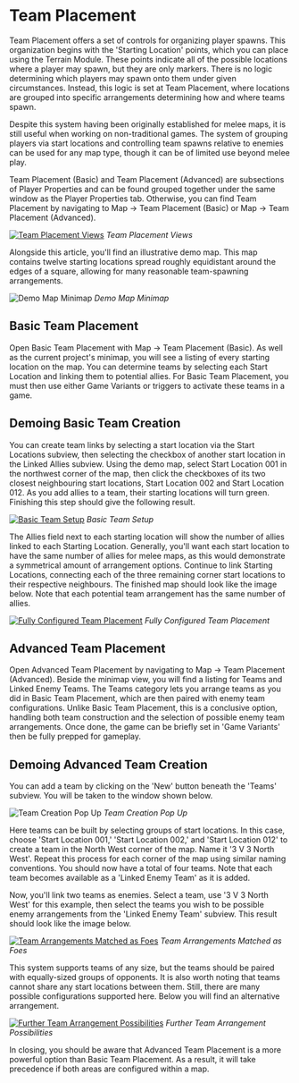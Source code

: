 # Team Placement

Team Placement offers a set of controls for organizing player spawns. This organization begins with the 'Starting Location' points, which you can place using the Terrain Module. These points indicate all of the possible locations where a player may spawn, but they are only markers. There is no logic determining which players may spawn onto them under given circumstances. Instead, this logic is set at Team Placement, where locations are grouped into specific arrangements determining how and where teams spawn.

Despite this system having been originally established for melee maps, it is still useful when working on non-traditional games. The system of grouping players via start locations and controlling team spawns relative to enemies can be used for any map type, though it can be of limited use beyond melee play.

Team Placement (Basic) and Team Placement (Advanced) are subsections of Player Properties and can be found grouped together under the same window as the Player Properties tab. Otherwise, you can find Team Placement by navigating to Map -\> Team Placement (Basic) or Map -\> Team Placement (Advanced).

[![Team Placement Views](./resources/010_Team_Placement01.png)](./resources/010_Team_Placement01.png)
*Team Placement Views*

Alongside this article, you'll find an illustrative demo map. This map contains twelve starting locations spread roughly equidistant around the edges of a square, allowing for many reasonable team-spawning arrangements.

![Demo Map Minimap](./resources/010_Team_Placement02.png)
*Demo Map Minimap*

## Basic Team Placement

Open Basic Team Placement with Map -\> Team Placement (Basic). As well as the current project's minimap, you will see a listing of every starting location on the map. You can determine teams by selecting each Start Location and linking them to potential allies. For Basic Team Placement, you must then use either Game Variants or triggers to activate these teams in a game.

## Demoing Basic Team Creation

You can create team links by selecting a start location via the Start Locations subview, then selecting the checkbox of another start location in the Linked Allies subview. Using the demo map, select Start Location 001 in the northwest corner of the map, then click the checkboxes of its two closest neighbouring start locations, Start Location 002 and Start Location 012. As you add allies to a team, their starting locations will turn green. Finishing this step should give the following result.

[![Basic Team Setup](./resources/010_Team_Placement03.png)](./resources/010_Team_Placement03.png)
*Basic Team Setup*

The Allies field next to each starting location will show the number of allies linked to each Starting Location. Generally, you'll want each start location to have the same number of allies for melee maps, as this would demonstrate a symmetrical amount of arrangement options. Continue to link Starting Locations, connecting each of the three remaining corner start locations to their respective neighbours. The finished map should look like the image below. Note that each potential team arrangement has the same number of allies.

[![Fully Configured Team Placement](./resources/010_Team_Placement04.png)](./resources/010_Team_Placement04.png)
*Fully Configured Team Placement*

## Advanced Team Placement

Open Advanced Team Placement by navigating to Map -\> Team Placement (Advanced). Beside the minimap view, you will find a listing for Teams and Linked Enemy Teams. The Teams category lets you arrange teams as you did in Basic Team Placement, which are then paired with enemy team configurations. Unlike Basic Team Placement, this is a conclusive option, handling both team construction and the selection of possible enemy team arrangements. Once done, the game can be briefly set in 'Game Variants' then be fully prepped for gameplay.

## Demoing Advanced Team Creation

You can add a team by clicking on the 'New' button beneath the 'Teams' subview. You will be taken to the window shown below.

![Team Creation Pop Up](./resources/010_Team_Placement05.png)
*Team Creation Pop Up*

Here teams can be built by selecting groups of start locations. In this case, choose 'Start Location 001,' 'Start Location 002,' and 'Start Location 012' to create a team in the North West corner of the map. Name it '3 V 3 North West'. Repeat this process for each corner of the map using similar naming conventions. You should now have a total of four teams. Note that each team becomes available as a 'Linked Enemy Team' as it is added.

Now, you'll link two teams as enemies. Select a team, use '3 V 3 North West' for this example, then select the teams you wish to be possible enemy arrangements from the 'Linked Enemy Team' subview. This result should look like the image below.

[![Team Arrangements Matched as Foes](./resources/010_Team_Placement06.png)](./resources/010_Team_Placement06.png)
*Team Arrangements Matched as Foes*

This system supports teams of any size, but the teams should be paired with equally-sized groups of opponents. It is also worth noting that teams cannot share any start locations between them. Still, there are many possible configurations supported here. Below you will find an alternative arrangement.

[![Further Team Arrangement Possibilities](./resources/010_Team_Placement07.png)](./resources/010_Team_Placement07.png)
*Further Team Arrangement Possibilities*

In closing, you should be aware that Advanced Team Placement is a more powerful option than Basic Team Placement. As a result, it will take precedence if both areas are configured within a map.
